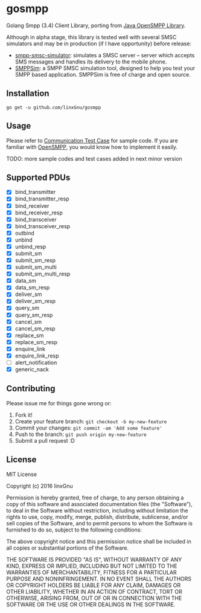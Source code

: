 # gosmpp
Golang Smpp (3.4) Client Library, porting from [Java OpenSMPP Library](https://github.com/OpenSmpp/opensmpp). 

Although in alpha stage, this library is tested well with several SMSC simulators and may be in production (if I have opportunity) before release:
- [smpp-smsc-simulator](http://www.voldrich.net/2015/01/11/smpp-smsc-simulator/): simulates a SMSC server – server which accepts SMS messages and handles its delivery to the mobile phone.
- [SMPPSim](http://www.seleniumsoftware.com/downloads.html): a SMPP SMSC simulation tool, designed to help you test your SMPP based application. SMPPSim is free of charge and open source.

## Installation
```
go get -u github.com/linxGnu/gosmpp
```

## Usage
Please refer to [Communication Test Case](https://github.com/linxGnu/gosmpp/blob/master/test/Communication_test.go) for sample code. If you are familiar with [OpenSMPP](https://github.com/OpenSmpp/opensmpp), you would know how to implement it easily.

TODO: more sample codes and test cases added in next minor version

## Supported PDUs

- [x] bind_transmitter
- [x] bind_transmitter_resp
- [x] bind_receiver
- [x] bind_receiver_resp
- [x] bind_transceiver
- [x] bind_transceiver_resp
- [x] outbind
- [x] unbind
- [x] unbind_resp
- [x] submit_sm
- [x] submit_sm_resp
- [x] submit_sm_multi
- [x] submit_sm_multi_resp
- [x] data_sm
- [x] data_sm_resp
- [x] deliver_sm
- [x] deliver_sm_resp
- [x] query_sm
- [x] query_sm_resp
- [x] cancel_sm
- [x] cancel_sm_resp
- [x] replace_sm
- [x] replace_sm_resp
- [x] enquire_link
- [x] enquire_link_resp
- [ ] alert_notification
- [x] generic_nack

## Contributing
Please issue me for things gone wrong or:

1. Fork it!
2. Create your feature branch: `git checkout -b my-new-feature`
3. Commit your changes: `git commit -am 'Add some feature'`
4. Push to the branch: `git push origin my-new-feature`
5. Submit a pull request :D

## License
MIT License

Copyright (c) 2016 linxGnu

Permission is hereby granted, free of charge, to any person obtaining a copy
of this software and associated documentation files (the "Software"), to deal
in the Software without restriction, including without limitation the rights
to use, copy, modify, merge, publish, distribute, sublicense, and/or sell
copies of the Software, and to permit persons to whom the Software is
furnished to do so, subject to the following conditions:

The above copyright notice and this permission notice shall be included in all
copies or substantial portions of the Software.

THE SOFTWARE IS PROVIDED "AS IS", WITHOUT WARRANTY OF ANY KIND, EXPRESS OR
IMPLIED, INCLUDING BUT NOT LIMITED TO THE WARRANTIES OF MERCHANTABILITY,
FITNESS FOR A PARTICULAR PURPOSE AND NONINFRINGEMENT. IN NO EVENT SHALL THE
AUTHORS OR COPYRIGHT HOLDERS BE LIABLE FOR ANY CLAIM, DAMAGES OR OTHER
LIABILITY, WHETHER IN AN ACTION OF CONTRACT, TORT OR OTHERWISE, ARISING FROM,
OUT OF OR IN CONNECTION WITH THE SOFTWARE OR THE USE OR OTHER DEALINGS IN THE
SOFTWARE.

